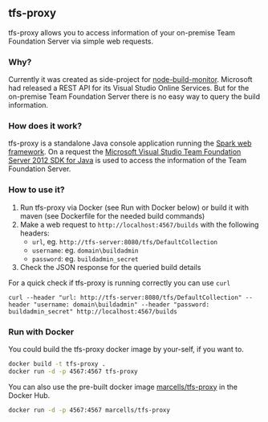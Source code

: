 ## tfs-proxy

tfs-proxy allows you to access information of your on-premise Team Foundation Server via simple web requests.

### Why?

Currently it was created as side-project for [node-build-monitor](https://github.com/marcells/node-build-monitor). Microsoft had released a REST API for its Visual Studio Online Services. But for the on-premise Team Foundation Server there is no easy way to query the build information.

### How does it work?

tfs-proxy is a standalone Java console application running the [Spark web framework](http://sparkjava.com/). On a request 
the [Microsoft Visual Studio Team Foundation Server 2012 SDK for Java](https://www.microsoft.com/en-us/download/details.aspx?id=22616) is used to access the information of the Team Foundation Server.

### How to use it?

1. Run tfs-proxy via Docker (see Run with Docker below) or build it with maven (see Dockerfile for the needed build commands)
2. Make a web request to `http://localhost:4567/builds` with the following headers:
    - `url`, eg. `http://tfs-server:8080/tfs/DefaultCollection`
    - `username`: eg. `domain\buildadmin`
    - `password`: eg. `buildadmin_secret`
3. Check the JSON response for the queried build details

For a quick check if tfs-proxy is running correctly you can use `curl`
```
curl --header "url: http://tfs-server:8080/tfs/DefaultCollection" --header "username: domain\buildadmin" --header "password: buildadmin_secret" http://localhost:4567/builds
```

### Run with Docker

You could build the tfs-proxy docker image by your-self, if you want to.

```bash
docker build -t tfs-proxy .
docker run -d -p 4567:4567 tfs-proxy
```

You can also use the pre-built docker image [marcells/tfs-proxy](https://registry.hub.docker.com/u/marcells/tfs-proxy/) in the Docker Hub.

```bash
docker run -d -p 4567:4567 marcells/tfs-proxy
```